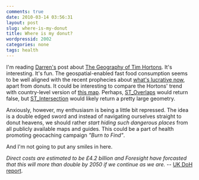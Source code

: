 ```yaml
---
comments: true
date: 2010-03-14 03:56:31
layout: post
slug: where-is-my-donut
title: Where is my donut?
wordpressid: 2002
categories: none
tags: health
---
```


I'm reading [Darren's](http://darrencope.com/) post about [The Geography of Tim Hortons](http://darrencope.com/2010/03/11/the-geography-of-tim-hortons/). It's interesting. It's fun. The geospatial-enabled fast food consumption seems to be well aligned with the recent prophecies about [what's lucrative now](http://twitter.com/timoreilly/status/10186975174), apart from donuts. It could be interesting to compare the Hortons' trend with country-level version of [this map](http://thestar.blogs.com/maps/2009/08/map-of-the-week-obesity.html). Perhaps, [ST_Overlaps](http://postgis.org/documentation/manual-svn/ST_Overlaps.html) would return false, but [ST_Intersection](http://postgis.org/documentation/manual-svn/ST_Intersection.html) would likely return a pretty large geometry.





Anxiously, however, my enthusiasm is being a little bit repressed. The idea is a double edged sword and instead of navigating ourselves straight to donut heavens, we should rather _start hiding such dangerous places_ from all publicly available maps and guides. This could be a part of health promoting geocaching campaign _"Burn to Find"_.





And I'm not going to put any smiles in here.







_Direct costs are estimated to be £4.2 billion and Foresight have forcasted that this will more than double by 2050 if we continue as we are._ -- [UK DoH report](http://www.dh.gov.uk/en/Publichealth/Healthimprovement/Obesity/DH_078098).
